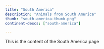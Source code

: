 ```yaml
---
title: "South America"
description: "Animals from South America"
thumb: "south-america-thumb.png"
continent-descs: ["south-america"]

---
```

This is the content of the South America page
